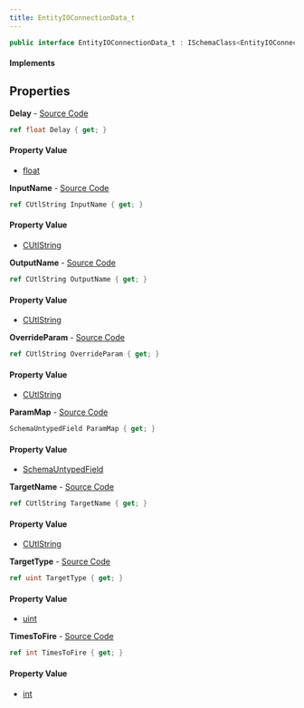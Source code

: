 ```yaml
---
title: EntityIOConnectionData_t
---
```


```csharp
public interface EntityIOConnectionData_t : ISchemaClass<EntityIOConnectionData_t>, ISchemaField, ISchemaClass, INativeHandle
```

#### Implements

## Properties

**Delay** - [Source Code](https://github.com/swiftly-solution/swiftlys2/blob/master/managed/src/SwiftlyS2.Generated/Schemas/Interfaces/EntityIOConnectionData_t.cs#L26)

```csharp
ref float Delay { get; }
```

#### Property Value

- [float](https://learn.microsoft.com/dotnet/api/system.single)

**InputName** - [Source Code](https://github.com/swiftly-solution/swiftlys2/blob/master/managed/src/SwiftlyS2.Generated/Schemas/Interfaces/EntityIOConnectionData_t.cs#L22)

```csharp
ref CUtlString InputName { get; }
```

#### Property Value

- [CUtlString](/docs/api/shared/natives/cutlstring)

**OutputName** - [Source Code](https://github.com/swiftly-solution/swiftlys2/blob/master/managed/src/SwiftlyS2.Generated/Schemas/Interfaces/EntityIOConnectionData_t.cs#L16)

```csharp
ref CUtlString OutputName { get; }
```

#### Property Value

- [CUtlString](/docs/api/shared/natives/cutlstring)

**OverrideParam** - [Source Code](https://github.com/swiftly-solution/swiftlys2/blob/master/managed/src/SwiftlyS2.Generated/Schemas/Interfaces/EntityIOConnectionData_t.cs#L24)

```csharp
ref CUtlString OverrideParam { get; }
```

#### Property Value

- [CUtlString](/docs/api/shared/natives/cutlstring)

**ParamMap** - [Source Code](https://github.com/swiftly-solution/swiftlys2/blob/master/managed/src/SwiftlyS2.Generated/Schemas/Interfaces/EntityIOConnectionData_t.cs#L31)

```csharp
SchemaUntypedField ParamMap { get; }
```

#### Property Value

- [SchemaUntypedField](/docs/api/shared/schemas/schemauntypedfield)

**TargetName** - [Source Code](https://github.com/swiftly-solution/swiftlys2/blob/master/managed/src/SwiftlyS2.Generated/Schemas/Interfaces/EntityIOConnectionData_t.cs#L20)

```csharp
ref CUtlString TargetName { get; }
```

#### Property Value

- [CUtlString](/docs/api/shared/natives/cutlstring)

**TargetType** - [Source Code](https://github.com/swiftly-solution/swiftlys2/blob/master/managed/src/SwiftlyS2.Generated/Schemas/Interfaces/EntityIOConnectionData_t.cs#L18)

```csharp
ref uint TargetType { get; }
```

#### Property Value

- [uint](https://learn.microsoft.com/dotnet/api/system.uint32)

**TimesToFire** - [Source Code](https://github.com/swiftly-solution/swiftlys2/blob/master/managed/src/SwiftlyS2.Generated/Schemas/Interfaces/EntityIOConnectionData_t.cs#L28)

```csharp
ref int TimesToFire { get; }
```

#### Property Value

- [int](https://learn.microsoft.com/dotnet/api/system.int32)

